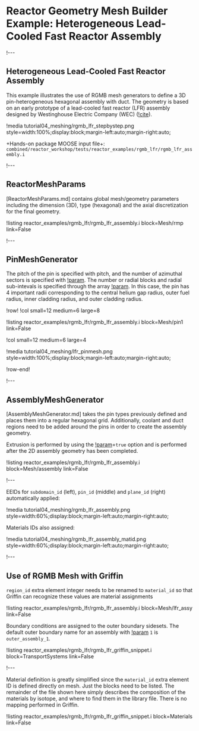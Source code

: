 # Reactor Geometry Mesh Builder Example: Heterogeneous Lead-Cooled Fast Reactor Assembly

!---

## Heterogeneous Lead-Cooled Fast Reactor Assembly

This example illustrates the use of RGMB mesh generators to define a 3D pin-heterogeneous hexagonal assembly with duct. The geometry is based on an early prototype of a lead-cooled fast reactor (LFR) assembly designed by Westinghouse Electric Company (WEC) ([!cite](grasso2019lfr)).

!media tutorial04_meshing/rgmb_lfr_stepbystep.png
       style=width:100%;display:block;margin-left:auto;margin-right:auto;

+Hands-on package MOOSE input file+: `combined/reactor_workshop/tests/reactor_examples/rgmb_lfr/rgmb_lfr_assembly.i`

!---

## ReactorMeshParams

[ReactorMeshParams.md] contains global mesh/geometry parameters including the dimension (3D), type (hexagonal) and the axial discretization for the final geometry.

!listing reactor_examples/rgmb_lfr/rgmb_lfr_assembly.i
         block=Mesh/rmp
         link=False

!---

## PinMeshGenerator

The pitch of the pin is specified with pitch, and the number of azimuthal sectors is specified with [!param](/Mesh/PinMeshGenerator/num_sectors). The number or radial blocks and radial sub-intevals is specified through the array [!param](/Mesh/PinMeshGenerator/mesh_intervals). In this case, the pin has 4 important radii corresponding to the central helium gap radius, outer fuel radius, inner cladding radius, and outer cladding radius.

!row!
!col small=12 medium=6 large=8

!listing reactor_examples/rgmb_lfr/rgmb_lfr_assembly.i
         block=Mesh/pin1
         link=False

!col small=12 medium=6 large=4

!media tutorial04_meshing/lfr_pinmesh.png
       style=width:100%;display:block;margin-left:auto;margin-right:auto;

!row-end!

!---

## AssemblyMeshGenerator

[AssemblyMeshGenerator.md] takes the pin types previously defined and places them into a regular hexagonal grid. Additionally, coolant and duct regions need to be added around the pins in order to create the assembly geometry.

Extrusion is performed by using the [!param](/Mesh/AssemblyMeshGenerator/extrude)=`true` option and is performed after the 2D assembly geometry has been completed.

!listing reactor_examples/rgmb_lfr/rgmb_lfr_assembly.i
         block=Mesh/assembly
         link=False

!---

EEIDs for `subdomain_id` (left), `pin_id` (middle) and `plane_id` (right) automatically applied:

!media tutorial04_meshing/rgmb_lfr_assembly.png
       style=width:60%;display:block;margin-left:auto;margin-right:auto;

Materials IDs also assigned:

!media tutorial04_meshing/rgmb_lfr_assembly_matid.png
       style=width:60%;display:block;margin-left:auto;margin-right:auto;

!---

## Use of RGMB Mesh with Griffin

`region_id` extra element integer needs to be renamed to `material_id` so that Griffin can recognize these values are material assignments

!listing reactor_examples/rgmb_lfr/rgmb_lfr_assembly.i
         block=Mesh/lfr_assy
         link=False

Boundary conditions are assigned to the outer boundary sidesets. The default outer boundary name for an assembly with [!param](/Mesh/AssemblyMeshGenerator/assembly_type) `1` is `outer_assembly_1`.

!listing reactor_examples/rgmb_lfr/rgmb_lfr_griffin_snippet.i
         block=TransportSystems
         link=False

!---

Material definition is greatly simplified since the `material_id` extra element ID is defined directly on mesh. Just the blocks need to be listed. The remainder of the file shown here simply describes the composition of the materials by isotope, and where to find them in the library file. There is no mapping performed in Griffin.

!listing reactor_examples/rgmb_lfr/rgmb_lfr_griffin_snippet.i
         block=Materials
         link=False

